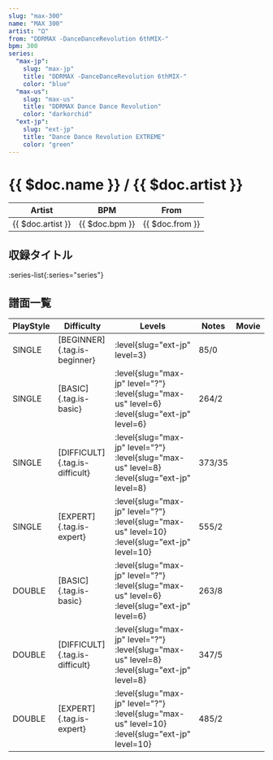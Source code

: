 ```yaml
---
slug: "max-300"
name: "MAX 300"
artist: "Ω"
from: "DDRMAX -DanceDanceRevolution 6thMIX-"
bpm: 300
series:
  "max-jp":
    slug: "max-jp"
    title: "DDRMAX -DanceDanceRevolution 6thMIX-"
    color: "blue"
  "max-us":
    slug: "max-us"
    title: "DDRMAX Dance Dance Revolution"
    color: "darkorchid"
  "ext-jp":
    slug: "ext-jp"
    title: "Dance Dance Revolution EXTREME"
    color: "green"
---
```


# {{ $doc.name }} / {{ $doc.artist }}

|Artist|BPM|From|
|------|---|----|
|{{ $doc.artist }}|{{ $doc.bpm }}|{{ $doc.from }}|

## 収録タイトル

:series-list{:series="series"}

## 譜面一覧

|PlayStyle|Difficulty|Levels|Notes|Movie|
|---------|----------|------|-----|-----|
|SINGLE|[BEGINNER]{.tag.is-beginner}|:level{slug="ext-jp" level=3}|85/0||
|SINGLE|[BASIC]{.tag.is-basic}|:level{slug="max-jp" level="?"} :level{slug="max-us" level=6} :level{slug="ext-jp" level=6}|264/2||
|SINGLE|[DIFFICULT]{.tag.is-difficult}|:level{slug="max-jp" level="?"} :level{slug="max-us" level=8} :level{slug="ext-jp" level=8}|373/35||
|SINGLE|[EXPERT]{.tag.is-expert}|:level{slug="max-jp" level="?"} :level{slug="max-us" level=10} :level{slug="ext-jp" level=10}|555/2||
|DOUBLE|[BASIC]{.tag.is-basic}|:level{slug="max-jp" level="?"} :level{slug="max-us" level=6} :level{slug="ext-jp" level=6}|263/8||
|DOUBLE|[DIFFICULT]{.tag.is-difficult}|:level{slug="max-jp" level="?"} :level{slug="max-us" level=8} :level{slug="ext-jp" level=8}|347/5||
|DOUBLE|[EXPERT]{.tag.is-expert}|:level{slug="max-jp" level="?"} :level{slug="max-us" level=10} :level{slug="ext-jp" level=10}|485/2||
